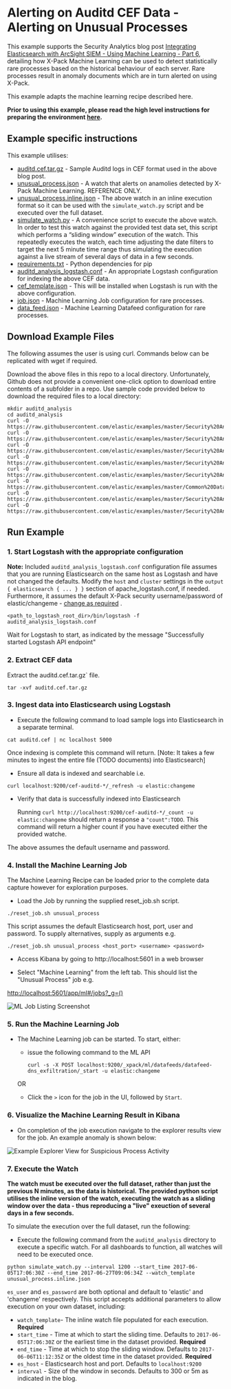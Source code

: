 # Alerting on Auditd CEF Data - Alerting on Unusual Processes

This example supports the Security Analytics blog post [Integrating Elasticsearch with ArcSight SIEM - Using Machine Learning - Part 6](https://www.elastic.co/blog/integrating-elasticsearch-with-arcsight-siem-part-6), detailing how X-Pack Machine Learning can be used to detect statistically rare processes based on the historical behaviour of each server. Rare processes result in anomaly documents which are in turn alerted on using X-Pack.

This example adapts the machine learning recipe described here.

**Prior to using this example, please read the high level instructions for preparing the environment [here](https://github.com/elastic/examples/blob/master/Security%20Analytics/README.md).**

## Example specific instructions

This example utilises:

- [auditd.cef.tar.gz](https://github.com/elastic/examples/blob/master/Security%20Analytics/auditd_analysis/example_2/auditd.cef.tar.gz) - Sample Auditd logs in CEF format used in the above blog post.
- [unusual_process.json](https://github.com/elastic/examples/blob/master/Security%20Analytics/auditd_analysis/example_2/unusual_process.json) -  A watch that alerts on anamolies detected by X-Pack Machine Learning. REFERENCE ONLY. 
- [unusual_process.inline.json](https://github.com/elastic/examples/blob/master/Security%20Analytics/auditd_analysis/example_2/unusual_process.inline.json) - The above watch in an inline execution format so it can be used with the `simulate_watch.py` script and be executed over the full dataset.
- [simulate_watch.py](https://github.com/elastic/examples/blob/master/Security%20Analytics/auditd_analysis/simulate_watch.py) - A convenience script to execute the above watch. In order to test this watch against the provided test data set, this script which performs a “sliding window” execution of the watch. 
This repeatedly executes the watch, each time adjusting the date filters to target the next 5 minute time range thus simulating the execution against a live stream of several days of data in a few seconds.
- [requirements.txt](https://github.com/elastic/examples/blob/master/Security%20Analytics/auditd_analysis/requirements.txt) - Python dependencies for pip
- [auditd_analysis_logstash.conf](https://github.com/elastic/examples/blob/master/Security%20Analytics/auditd_analysis/auditd_analysis_logstash.conf) - An appropriate Logstash configuration for indexing the above CEF data.
- [cef_template.json](https://github.com/elastic/examples/blob/master/Common%20Data%20Formats/cef/logstash/pipeline/cef_template.json) -  This will be installed when Logstash is run with the above configuration.
- [job.json](https://github.com/elastic/examples/blob/master/Security%20Analytics/auditd_analysis/example_2/job.json) - Machine Learning Job configuration for rare processes.
- [data_feed.json](https://github.com/elastic/examples/blob/master/Security%20Analytics/auditd_analysis/example_2/data_feed.json) - Machine Learning Datafeed configuration for rare processes.

## Download Example Files

The following assumes the user is using curl. Commands below can be replicated with wget if required.

Download the above files in this repo to a local directory.  Unfortunately, Github does not provide a convenient one-click option to download entire contents of a subfolder in a repo. Use sample code provided below to download the required files to a local directory:

```shell
mkdir auditd_analysis
cd auditd_analysis
curl -O https://raw.githubusercontent.com/elastic/examples/master/Security%20Analytics/auditd_analysis/auditd_analysis_logstash.conf
curl -O https://raw.githubusercontent.com/elastic/examples/master/Security%20Analytics/audidt_analysis/example_2/unusual_process.inline.json
curl -O https://raw.githubusercontent.com/elastic/examples/master/Security%20Analytics/audidt_analysis/example_2/unusual_process.json
curl -O https://raw.githubusercontent.com/elastic/examples/master/Security%20Analytics/auditd_analysis/simulate_watch.py
curl -O https://raw.githubusercontent.com/elastic/examples/master/Security%20Analytics/auditd_analysis/example_2/auditd.cef.tar.gz
curl -O https://raw.githubusercontent.com/elastic/examples/master/Common%20Data%20Formats/cef/logstash/pipeline/cef_template.json
curl -O https://raw.githubusercontent.com/elastic/examples/master/Security%20Analytics/auditd_analysis/example_2/job.json
curl -O https://raw.githubusercontent.com/elastic/examples/master/Security%20Analytics/auditd_analysis/example_2/data_feed.json
```

## Run Example

### 1. Start Logstash with the appropriate configuration

**Note:** Included `auditd_analysis_logstash.conf` configuration file assumes that you are running Elasticsearch on the same host as Logstash and have not changed the defaults. Modify the `host` and `cluster` settings in the `output { elasticsearch { ... } }`   section of apache_logstash.conf, if needed. 
Furthermore, it assumes the default X-Pack security username/password of elastic/changeme - [change as required](https://github.com/elastic/examples/blob/master/Security%20Analytics/auditd_analysis/auditd_analysis_logstash.conf#L40-L41) .

```shell
<path_to_logstash_root_dir>/bin/logstash -f auditd_analysis_logstash.conf
```

Wait for Logstash to start, as indicated by the message "Successfully started Logstash API endpoint"

### 2. Extract CEF data

Extract the auditd.cef.tar.gz` file.

```shell
tar -xvf auditd.cef.tar.gz
```

### 3. Ingest data into Elasticsearch using Logstash

* Execute the following command to load sample logs into Elasticsearch in a separate terminal. 

```shell
cat auditd.cef | nc localhost 5000
```

Once indexing is complete this command will return. [Note: It takes a few minutes to ingest the entire file (TODO documents) into Elasticsearch]

* Ensure all data is indexed and searchable i.e.

```
curl localhost:9200/cef-auditd-*/_refresh -u elastic:changeme
```

* Verify that data is successfully indexed into Elasticsearch

  Running `curl http://localhost:9200/cef-auditd-*/_count -u elastic:changeme` should return a response a `"count":TODO`.  This command will return a higher count if you have executed either the provided watche.

The above assumes the default username and password.

### 4. Install the Machine Learning Job

The Machine Learning Recipe can be loaded prior to the complete data capture however for exploration purposes.

* Load the Job by running the supplied reset_job.sh script.

```
./reset_job.sh unusual_process
```

This script assumes the default Elasticsearch host, port, user and password. To supply alternatives, supply as arguments e.g.

```
./reset_job.sh unusual_process <host_port> <username> <password>
```

* Access Kibana by going to http://localhost:5601 in a web browser

* Select "Machine Learning" from the left tab. This should list the "Unusual Process" job e.g.

[http://localhost:5601/app/ml#/jobs?_g=()](http://localhost:5601/app/ml#/jobs?_g=())

![ML Job Listing Screenshot](https://cloud.githubusercontent.com/assets/12695796/25095014/a384c664-2391-11e7-8b25-e4026fa370c0.png)

### 5. Run the Machine Learning Job

* The Machine Learning job can be started. To start, either:

    - issue the following command to the ML API

        ```
        curl -s -X POST localhost:9200/_xpack/ml/datafeeds/datafeed-dns_exfiltration/_start -u elastic:changeme
        ```  
    OR

    - Click the `>` icon for the job in the UI, followed by `Start`.

### 6. Visualize the Machine Learning Result in Kibana

* On completion of the job execution navigate to the explorer results view for the job. An example anomaly is shown below:

![Example Explorer View for Suspicious Process Activity](https://cloud.githubusercontent.com/assets/12695796/25095074/e9ca1660-2391-11e7-8a1d-6063b75f3e6b.png)

### 7. Execute the Watch

**The watch must be executed over the full dataset, rather than just the previous N minutes, as the data is historical.**
**The provided python script utilises the inline version of the watch, executing the watch as a sliding window over the data - thus reproducing a "live" exeuction of several days in a few seconds.**

To simulate the execution over the full dataset, run the following:

* Execute the following command from the `auditd_analysis` directory to execute a specific watch.  For all dashboards to function, all watches will need to be executed once.

```shell
python simulate_watch.py --interval 1200 --start_time 2017-06-05T17:06:30Z --end_time 2017-06-27T09:06:34Z --watch_template unusual_process.inline.json
```


`es_user` and `es_password` are both optional and default to 'elastic' and 'changeme' respectively.  This script accepts additional parameters to allow execution on your own dataset, including:

* `watch_template`- The inline watch file populated for each execution. **Required**
* `start_time` - Time at which to start the sliding time. Defaults to `2017-06-05T17:06:30Z` or the earliest time in the dataset provided.  **Required**
* `end_time` - Time at which to stop the sliding window. Defaults to `2017-06-06T11:12:35Z` or the oldest time in the dataset provided.  **Required**
* `es_host` - Elasticsearch host and port. Defaults to `localhost:9200`
* `interval` - Size of the window in seconds. Defaults to 300 or 5m as indicated in the blog.

